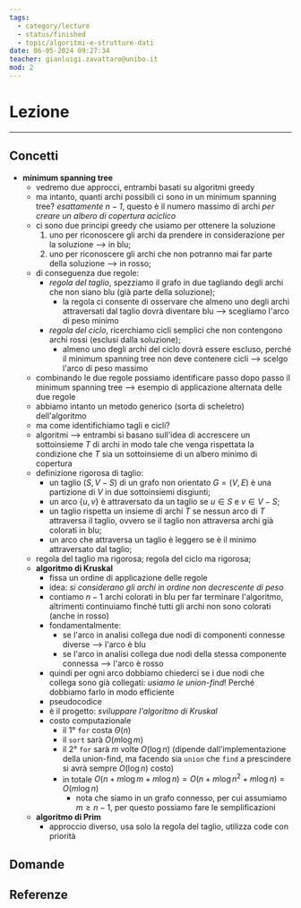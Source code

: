 ```yaml
---
tags:
  - category/lecture
  - status/finished
  - topic/algoritmi-e-strutture-dati
date: 06-05-2024 09:27:34
teacher: gianluigi.zavattaro@unibo.it
mod: 2
---
```

# Lezione
---
## Concetti
- **minimum spanning tree**
	- vedremo due approcci, entrambi basati su algoritmi greedy
	- ma intanto, quanti archi possibili ci sono in un minimum spanning tree? _esattamente $n-1$_, questo è il numero massimo di archi _per creare un albero di copertura aciclico_
	- ci sono due principi greedy che usiamo per ottenere la soluzione
		1. uno per riconoscere gli archi da prendere in considerazione per la soluzione --> in blu;
		2. uno per riconoscere gli archi che non potranno mai far parte della soluzione --> in rosso;
	- di conseguenza due regole:
		- _regola del taglio_, spezziamo il grafo in due tagliando degli archi che non siano blu (già parte della soluzione);
			- la regola ci consente di osservare che almeno uno degli archi attraversati dal taglio dovrà diventare blu --> scegliamo l'arco di peso minimo
		- _regola del ciclo_, ricerchiamo cicli semplici che non contengono archi rossi (esclusi dalla soluzione);
			- almeno uno degli archi del ciclo dovrà essere escluso, perché il minimum spanning tree non deve contenere cicli --> scelgo l'arco di peso massimo
	- combinando le due regole possiamo identificare passo dopo passo il minimum spanning tree --> esempio di applicazione alternata delle due regole
	- abbiamo intanto un metodo generico (sorta di scheletro) dell'algoritmo
	- ma come identifichiamo tagli e cicli?
	- algoritmi --> entrambi si basano sull'idea di accrescere un sottoinsieme $T$ di archi in modo tale che venga rispettata la condizione che $T$ sia un sottoinsieme di un albero minimo di copertura
	- definizione rigorosa di taglio:
		- un taglio $(S, V-S)$ di un grafo non orientato $G = (V, E)$ è una partizione di $V$ in due sottoinsiemi disgiunti;
		- un arco $\{u, v\}$ è attraversato da un taglio se $u \in S$ e $v \in V-S$;
		- un taglio rispetta un insieme di archi $T$ se nessun arco di $T$ attraversa il taglio, ovvero se il taglio non attraversa archi già colorati in blu;
		- un arco che attraversa un taglio è leggero se è il minimo attraversato dal taglio;
	- regola del taglio ma rigorosa; regola del ciclo ma rigorosa;
	- **algoritmo di Kruskal**
		- fissa un ordine di applicazione delle regole
		- idea: _si considerano gli archi in ordine non decrescente di peso_
		- contiamo $n-1$ archi colorati in blu per far terminare l'algoritmo, altrimenti continuiamo finché tutti gli archi non sono colorati (anche in rosso)
		- fondamentalmente:
			- se l'arco in analisi collega due nodi di componenti connesse diverse --> l'arco è blu
			- se l'arco in analisi collega due nodi della stessa componente connessa --> l'arco è rosso
		- quindi per ogni arco dobbiamo chiederci se i due nodi che collega sono già collegati: _usiamo le union-find_! Perché dobbiamo farlo in modo efficiente
		- pseudocodice
		- è il progetto: _sviluppare l'algoritmo di Kruskal_
		- costo computazionale
			- il 1° `for` costa $\Theta(n)$
			- il `sort` sarà $O(m\log{m})$
			- il 2° `for` sarà $m$ volte $O(\log{n})$ (dipende dall'implementazione della union-find, ma facendo sia `union` che `find` a prescindere si avrà sempre $O(\log{n})$ costo)
			- in totale $O(n + m\log{m} + m\log{n}) = O(n + m\log{n^{2}} + m\log{n}) = O(m\log{n})$
				- nota che siamo in un grafo connesso, per cui assumiamo $m \geq n-1$, per questo possiamo fare le semplificazioni
	- **algoritmo di Prim**
		- approccio diverso, usa solo la regola del taglio, utilizza code con priorità

## Domande

## Referenze
